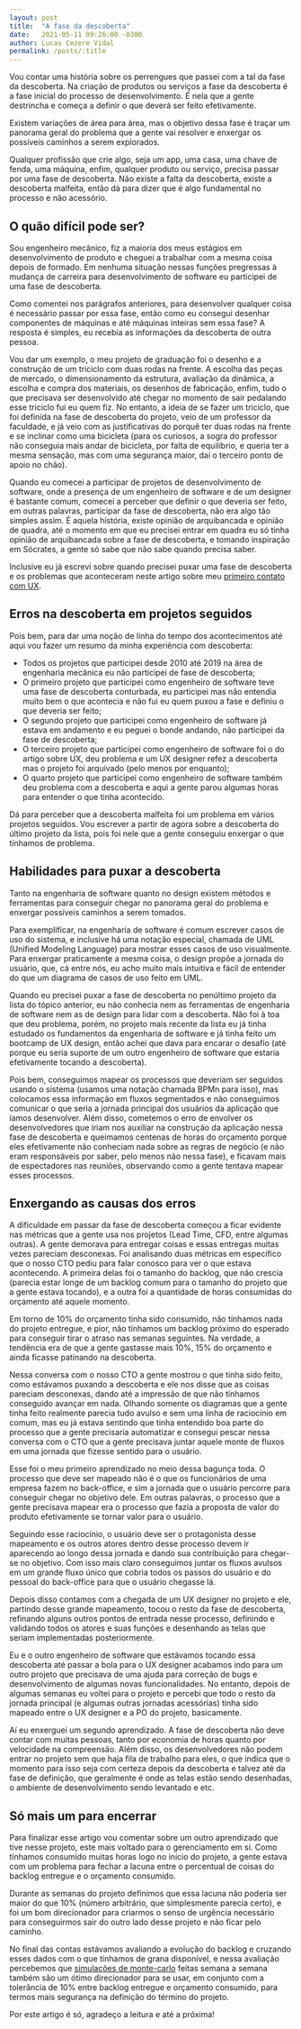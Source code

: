 ```yaml
---
layout: post
title:  "A fase da descoberta"
date:   2021-05-11 09:26:00 -0300
author: Lucas Cezere Vidal
permalink: /posts/:title
---
```

Vou contar uma história sobre os perrengues que passei com a tal da fase da descoberta. Na criação de produtos ou serviços a fase da descoberta é a fase inicial do processo de desenvolvimento. É nela que a gente destrincha e começa a definir o que deverá ser feito efetivamente.

Existem variações de área para área, mas o objetivo dessa fase é traçar um panorama geral do problema que a gente vai resolver e enxergar os possíveis caminhos a serem explorados.

Qualquer profissão que crie algo, seja um app, uma casa, uma chave de fenda, uma máquina, enfim, qualquer produto ou serviço, precisa passar por uma fase de descoberta. Não existe a falta da descoberta, existe a descoberta malfeita, então dá para dizer que é algo fundamental no processo e não acessório.

## O quão difícil pode ser?

Sou engenheiro mecânico, fiz a maioria dos meus estágios em desenvolvimento de produto e cheguei a trabalhar com a mesma coisa depois de formado. Em nenhuma situação nessas funções pregressas à mudança de carreira para desenvolvimento de software eu participei de uma fase de descoberta.

Como comentei nos parágrafos anteriores, para desenvolver qualquer coisa é necessário passar por essa fase, então como eu consegui desenhar componentes de máquinas e até máquinas inteiras sem essa fase? A resposta é simples, eu recebia as informações da descoberta de outra pessoa.

Vou dar um exemplo, o meu projeto de graduação foi o desenho e a construção de um triciclo com duas rodas na frente. A escolha das peças de mercado, o dimensionamento da estrutura, avaliação da dinâmica, a escolha e compra dos materiais, os desenhos de fabricação, enfim, tudo o que precisava ser desenvolvido até chegar no momento de sair pedalando esse triciclo fui eu quem fiz. No entanto, a ideia de se fazer um triciclo, que foi definida na fase de descoberta do projeto, veio de um professor da faculdade, e já veio com as justificativas do porquê ter duas rodas na frente e se inclinar como uma bicicleta (para os curiosos, a sogra do professor não conseguia mais andar de bicicleta, por falta de equilíbrio, e queria ter a mesma sensação, mas com uma segurança maior, daí o terceiro ponto de apoio no chão).

Quando eu comecei a participar de projetos de desenvolvimento de software, onde a presença de um engenheiro de software e de um designer é bastante comum, comecei a perceber que definir o que deveria ser feito, em outras palavras, participar da fase de descoberta, não era algo tão simples assim. É aquela história, existe opinião de arquibancada e opinião de quadra, até o momento em que eu precisei entrar em quadra eu só tinha opinião de arquibancada sobre a fase de descoberta, e tomando inspiração em Sócrates, a gente só sabe que não sabe quando precisa saber.

Inclusive eu já escrevi sobre quando precisei puxar uma fase de descoberta e os problemas que aconteceram neste artigo sobre meu [primeiro contato com UX](https://lucascvidal.github.io/posts/meu-primeiro-contato-com-ux).

## Erros na descoberta em projetos seguidos

Pois bem, para dar uma noção de linha do tempo dos acontecimentos até aqui vou fazer um resumo da minha experiência com descoberta:
- Todos os projetos que participei desde 2010 até 2019 na área de engenharia mecânica eu não participei de fase de descoberta;
- O primeiro projeto que participei como engenheiro de software teve uma fase de descoberta conturbada, eu participei mas não entendia muito bem o que acontecia e não fui eu quem puxou a fase e definiu o que deveria ser feito;
- O segundo projeto que participei como engenheiro de software já estava em andamento e eu peguei o bonde andando, não participei da fase de descoberta;
- O terceiro projeto que participei como engenheiro de software foi o do artigo sobre UX, deu problema e um UX designer refez a descoberta mas o projeto foi arquivado (pelo menos por enquanto);
- O quarto projeto que participei como engenheiro de software também deu problema com a descoberta e aqui a gente parou algumas horas para entender o que tinha acontecido.

Dá para perceber que  a descoberta malfeita foi um problema em vários projetos seguidos. Vou escrever a partir de agora sobre a descoberta do último projeto da lista, pois foi nele que a gente conseguiu enxergar o que tínhamos de problema.

## Habilidades para puxar a descoberta

Tanto na engenharia de software quanto no design existem métodos e ferramentas para conseguir chegar no panorama geral do problema e enxergar possíveis caminhos a serem tomados.

Para exemplificar, na engenharia de software é comum escrever casos de uso do sistema, e inclusive há uma notação especial, chamada de UML (Unified Modeling Language) para mostrar esses casos de uso visualmente. Para enxergar praticamente a mesma coisa, o design propõe a jornada do usuário, que, cá entre nós, eu acho muito mais intuitiva e fácil de entender do que um diagrama de casos de uso feito em UML.

Quando eu precisei puxar a fase de descoberta no penúltimo projeto da lista do tópico anterior, eu não conhecia nem as ferramentas de engenharia de software nem as de design para lidar com a descoberta. Não foi à toa que deu problema, porém, no projeto mais recente da lista eu já tinha estudado os fundamentos da engenharia de software e já tinha feito um bootcamp de UX design, então achei que dava para encarar o desafio (até porque eu seria suporte de um outro engenheiro de software que estaria efetivamente tocando a descoberta).

Pois bem, conseguimos mapear os processos que deveriam ser seguidos usando o sistema (usamos uma notação chamada BPMn para isso), mas colocamos essa informação em fluxos segmentados e não conseguimos comunicar o que seria a jornada principal dos usuários da aplicação que íamos desenvolver. Além disso, cometemos o erro de envolver os desenvolvedores que iriam nos auxiliar na construção da aplicação nessa fase de descoberta e queimamos centenas de horas do orçamento porque eles efetivamente não conheciam nada sobre as regras de negócio (e não eram responsáveis por saber, pelo menos não nessa fase), e ficavam mais de espectadores nas reuniões, observando como a gente tentava mapear esses processos.

## Enxergando as causas dos erros

A dificuldade em passar da fase de descoberta começou a ficar evidente nas métricas que a gente usa nos projetos (Lead Time, CFD, entre algumas outras). A gente demorava para entregar coisas e essas entregas muitas vezes pareciam desconexas. Foi analisando duas métricas em específico que o nosso CTO pediu para falar conosco para ver o que estava acontecendo. A primeira delas foi o tamanho do backlog, que não crescia (parecia estar longe de um backlog comum para o tamanho do projeto que a gente estava tocando), e a outra foi a quantidade de horas consumidas do orçamento até aquele momento.

Em torno de 10% do orçamento tinha sido consumido, não tínhamos nada do projeto entregue, e pior, não tínhamos um backlog próximo do esperado para conseguir tirar o atraso nas semanas seguintes. Na verdade, a tendência era de que a gente gastasse mais 10%, 15% do orçamento e ainda ficasse patinando na descoberta.

Nessa conversa com o nosso CTO a gente mostrou o que tinha sido feito, como estávamos puxando a descoberta e ele nos disse que as coisas pareciam desconexas, dando até a impressão de que não tínhamos conseguido avançar em nada. Olhando somente os diagramas que a gente tinha feito realmente parecia tudo avulso e sem uma linha de raciocínio em comum, mas eu já estava sentindo que tinha entendido boa parte do processo que a gente precisaria automatizar e consegui pescar nessa conversa com o CTO que a gente precisava juntar aquele monte de fluxos em uma jornada que fizesse sentido para o usuário.

Esse foi o meu primeiro aprendizado no meio dessa bagunça toda. O processo que deve ser mapeado não é o que os funcionários de uma empresa fazem no back-office, e sim a jornada que o usuário percorre para conseguir chegar no objetivo dele. Em outras palavras, o processo que a gente precisava mapear era o processo que fazia a proposta de valor do produto efetivamente se tornar valor para o usuário.

Seguindo esse raciocínio, o usuário deve ser o protagonista desse mapeamento e os outros atores dentro desse processo devem ir aparecendo ao longo dessa jornada e dando sua contribuição para chegar-se no objetivo. Com isso mais claro conseguimos juntar os fluxos avulsos em um grande fluxo único que cobria todos os passos do usuário e do pessoal do back-office para que o usuário chegasse lá.

Depois disso contamos com a chegada de um UX designer no projeto e ele, partindo desse grande mapeamento, tocou o resto da fase de descoberta, refinando alguns outros pontos de entrada nesse processo, definindo e validando todos os atores e suas funções e desenhando as telas que seriam implementadas posteriormente.

Eu e o outro engenheiro de software que estávamos tocando essa descoberta até passar a bola para o UX designer acabamos indo para um outro projeto que precisava de uma ajuda para correção de bugs e desenvolvimento de algumas novas funcionalidades. No entanto, depois de algumas semanas eu voltei para o projeto e percebi que todo o resto da jornada principal (e algumas outras jornadas acessórias) tinha sido mapeado entre o UX designer e a PO do projeto, basicamente.

Aí eu enxerguei um segundo aprendizado. A fase de descoberta não deve contar com muitas pessoas, tanto por economia de horas quanto por velocidade na compreensão. Além disso, os desenvolvedores não podem entrar no projeto sem que haja fila de trabalho para eles, o que indica que o momento para isso seja com certeza depois da descoberta e talvez até da fase de definição, que geralmente é onde as telas estão sendo desenhadas, o ambiente de desenvolvimento sendo levantado e etc.

## Só mais um para encerrar

Para finalizar esse artigo vou comentar sobre um outro aprendizado que tive nesse projeto, este mais voltado para o gerenciamento em si. Como tínhamos consumido muitas horas logo no início do projeto, a gente estava com um problema para fechar a lacuna entre o percentual de coisas do backlog entregue e o orçamento consumido.

Durante as semanas do projeto definimos que essa lacuna não poderia ser maior do que 10% (número arbitrário, que simplesmente parecia certo), e foi um bom direcionador para criarmos o senso de urgência necessário para conseguirmos sair do outro lado desse projeto e não ficar pelo caminho.

No final das contas estávamos avaliando a evolução do backlog e cruzando esses dados com o que tínhamos de grana disponível, e nessa avaliação percebemos que [simulações de monte-carlo](https://www.youtube.com/watch?v=PMISi2ZyuR8) feitas semana a semana também são um ótimo direcionador para se usar, em conjunto com a tolerância de 10% entre backlog entregue e orçamento consumido, para termos mais segurança na definição do término do projeto.

Por este artigo é só, agradeço a leitura e até a próxima!
